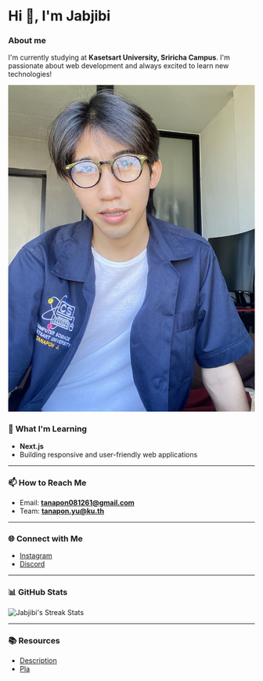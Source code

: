 # Hi 👋, I'm Jabjibi
### **About me** 
  I'm currently studying at **Kasetsart University, Sriricha Campus**. I'm passionate about web development and always excited to learn new technologies!

![Profile Image](./image_readme/image_me.jpg)

### 🌱 **What I'm Learning**
- **Next.js**
- Building responsive and user-friendly web applications

---

### 📫 **How to Reach Me**
- Email: **tanapon081261@gmail.com**
- Team: **tanapon.yu@ku.th**

---

### 🌐 **Connect with Me**
- [Instagram](https://instagram.com/jjab_bb)
- [Discord](https://discord.gg/Wtuw6Z5K)

---

### 📊 **GitHub Stats**
  <img src="https://github-readme-streak-stats.herokuapp.com/?user=jabjibi&theme=dracula" alt="Jabjibi's Streak Stats" />

---

### 📚 **Resources**
- [Description](description.md)
- [Pla](https://jis03.github.io)
